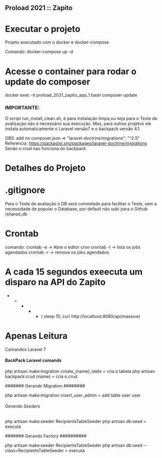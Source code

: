## Proload 2021 :: Zapito ##

# Executar o projeto


Projeto executado com o docker e docker-compose

Comando: 
 docker-compose up -d
 


# Acesse o container para rodar o update do composer
docker exec -it proload_2021_zapito_app_1 bash
composer update

### IMPORTANTE: 
O script run_install_clean.sh, é para instalação limpa,ou seja para o Teste de avalização não é necessário sua execução.
Mas, para outros projetos ele instala automaticamente o Laravel versão7 e o backpack versão 4.1.

OBS: add no composer.json =>  "laravel-doctrine/migrations": "^2.5"
Referencia: https://packagist.org/packages/laravel-doctrine/migrations
Senão o crud nao funciona do backpack

# Detalhes do Projeto

# .gitignore
Para o Teste de avaliação o DB será commitado para facilitar o Teste, sem a necessidade de popular o Database, por default não subi para o Github
/shared_db


#
# Crontab
comando: 
 crontab -e -> Abre o editor cron
 crontab -l -> lista os jobs agendados
 crontab -r -> remove os jobs agendados
# A cada 15 segundos exeecuta um disparo na API do Zapito
* * * * * ( sleep 15; curl http://localhost:8080/api/massive)


# Apenas Leitura
Comandos Laravel 7

#### BackPack Laravel comands ####
php artisan make:migration create_{name}_table = cria a tabela
php artisan backpack:crud {name} = cria o crud


####### Gerando Migration ########

php artisan make:migration insert_user_admin = add table user user


###### Gerando Seeders ###########

php artisan make:seeder RecipientsTableSeeder
php artisan db:seed = executa


####### Gerando Factory ##########

php artisan make:seeder RecipientsTableSeeder
php artisan db:seed --class=RecipientsTableSeeder = executa
